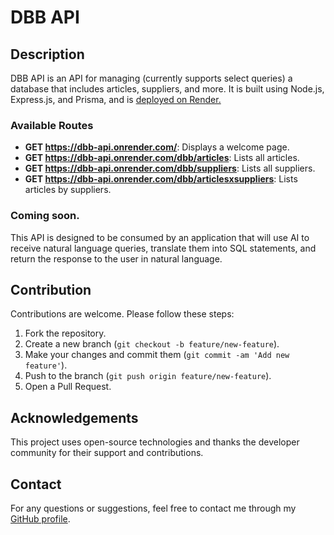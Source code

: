 # DBB API

## Description

DBB API is an API for managing (currently supports select queries) a database that includes articles, suppliers, and more. It is built using Node.js, Express.js, and Prisma, and is [deployed on Render.](https://dbb-api.onrender.com/)

### Available Routes

- **GET https://dbb-api.onrender.com/**: Displays a welcome page.
- **GET https://dbb-api.onrender.com/dbb/articles**: Lists all articles.
- **GET https://dbb-api.onrender.com/dbb/suppliers**: Lists all suppliers.
- **GET https://dbb-api.onrender.com/dbb/articlesxsuppliers**: Lists articles by suppliers.

### Coming soon.
This API is designed to be consumed by an application that will use AI to receive natural language queries, translate them into SQL statements, and return the response to the user in natural language.

## Contribution

Contributions are welcome. Please follow these steps:

1. Fork the repository.
2. Create a new branch (`git checkout -b feature/new-feature`).
3. Make your changes and commit them (`git commit -am 'Add new feature'`).
4. Push to the branch (`git push origin feature/new-feature`).
5. Open a Pull Request.

## Acknowledgements

This project uses open-source technologies and thanks the developer community for their support and contributions.

## Contact

For any questions or suggestions, feel free to contact me through my [GitHub profile](https://github.com/BasiliscX).

